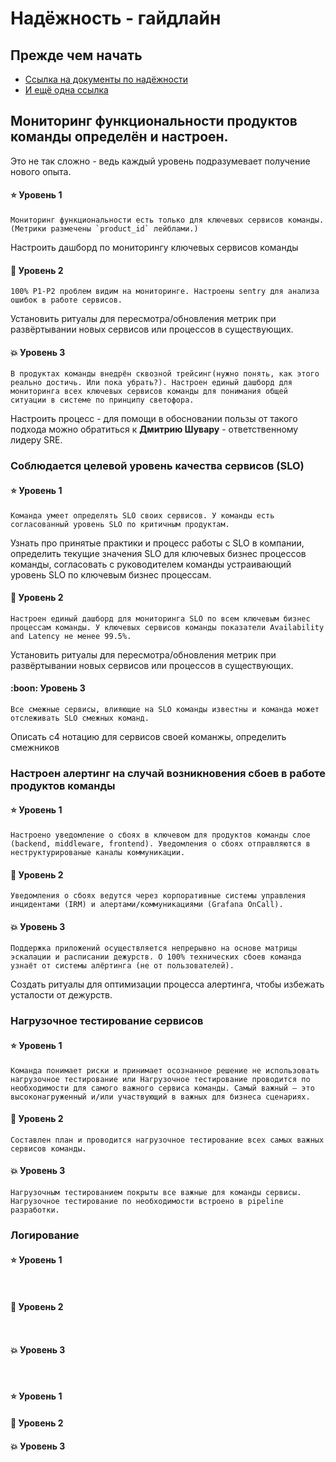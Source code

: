 # Надёжность - гайдлайн

## Прежде чем начать

- [Ссылка на документы по надёжности](../concepts/pod-disruption-budget.md)
- [И ещё одна ссылка](https://kubernetes.io/docs/tasks/run-application/configure-pdb/)

## Мониторинг функциональности продуктов команды определён и настроен.	

Это не так сложно - ведь каждый уровень подразумевает получение нового опыта.

#### :star: Уровень 1 
  ```Мониторинг функциональности есть только для ключевых сервисов команды. (Метрики размечены `product_id` лейблами.)```
  
  Настроить дашборд по мониторингу ключевых сервисов команды

#### :star2: Уровень 2
  ```100% P1-P2 проблем видим на мониторинге. Настроены sentry для анализа ошибок в работе сервисов.```
  
 Установить ритуалы для пересмотра/обновления метрик при развёртывании новых сервисов или процессов в существующих.

#### :boom: Уровень 3
  ```В продуктах команды внедрён сквозной трейсинг(нужно понять, как этого реально достичь. Или пока убрать?). Настроен единый дашборд для мониторинга всех ключевых сервисов команды для понимания общей ситуации в системе по принципу светофора.```
  
 Настроить процесс - для помощи в обосновании пользы от такого подхода можно обратиться к **Дмитрию Шувару** - ответственному лидеру SRE.


### Соблюдается целевой уровень качества сервисов (SLO)

#### :star: Уровень 1 
  ```Команда умеет определять SLO своих сервисов. У команды есть согласованный уровень SLO по критичным продуктам.```

  Узнать про принятые практики и процесс работы с SLO в компании, определить текущие значения SLO для ключевых бизнес процессов команды, согласовать с руководителем команды устраивающий уровень SLO по ключевым бизнес процессам.

#### :star2: Уровень 2
  ```Настроен единый дашборд для мониторинга SLO по всем ключевым бизнес процессам команды. У ключевых сервисов команды показатели Availability and Latency не менее 99.5%.```

  Установить ритуалы для пересмотра/обновления метрик при развёртывании новых сервисов или процессов в существующих.

 #### :boon: Уровень 3
  ```Все смежные сервисы, влияющие на SLO команды известны и команда может отслеживать SLO смежных команд.```

  Описать c4 нотацию для сервисов своей команжы, определить смежников

### Настроен алертинг на случай возникновения сбоев в работе продуктов команды


#### :star: Уровень 1
  ```Настроено уведомление о сбоях в ключевом для продуктов команды слое (backend, middleware, frontend). Уведомления о сбоях отправляются в неструктурированые каналы коммуникации.```



#### :star2: Уровень 2
  ```Уведомления о сбоях ведутся через корпоративные системы управления инцидентами (IRM) и алертами/коммуникациями (Grafana OnCall).```


#### :boom: Уровень 3
  ```Поддержка приложений осуществляется непрерывно на основе матрицы эскалации и расписании дежурств. О 100% технических сбоев команда узнаёт от системы алёртинга (не от пользователей).```

  Создать ритуалы для оптимизации процесса алертинга, чтобы избежать усталости от дежурств.

### Нагрузочное тестирование сервисов

#### :star: Уровень 1
  ```Команда понимает риски и принимает осознанное решение не использовать нагрузочное тестирование или Нагрузочное тестирование проводится по необходимости для самого важного сервиса команды. Самый важный — это высоконагруженный и/или участвующий в важных для бизнеса сценариях.```


#### :star2: Уровень 2
  ```Составлен план и проводится нагрузочное тестирование всех самых важных сервисов команды.```



#### :boom: Уровень 3
  ```Нагрузочным тестированием покрыты все важные для команды сервисы. Нагрузочное тестирование по необходимости встроено в pipeline разработки.```


### Логирование

#### :star: Уровень 1
  ``` ```
#### :star2: Уровень 2
  ``` ```
#### :boom: Уровень 3
  ``` ```


  
###

#### :star: Уровень 1
#### :star2: Уровень 2
#### :boom: Уровень 3

